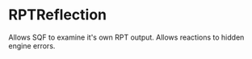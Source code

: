 # RPTReflection
Allows SQF to examine it's own RPT output. Allows reactions to hidden engine errors.
